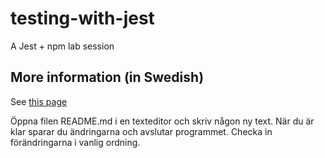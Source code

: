 # testing-with-jest
A Jest + npm lab session

## More information (in Swedish)
See [this page](http://mah-dv-github.io/courses/da344a-da355a/excercises/ex11.html)

Öppna filen README.md i en texteditor och skriv någon ny text. När du är klar sparar du ändringarna och avslutar programmet. Checka in förändringarna i vanlig ordning. 